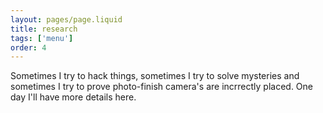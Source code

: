 ```yaml
---
layout: pages/page.liquid
title: research
tags: ['menu']
order: 4
---
```


Sometimes I try to hack things, sometimes I try to solve mysteries and sometimes I try to prove photo-finish camera's are incrrectly placed. One day I'll have more details here.